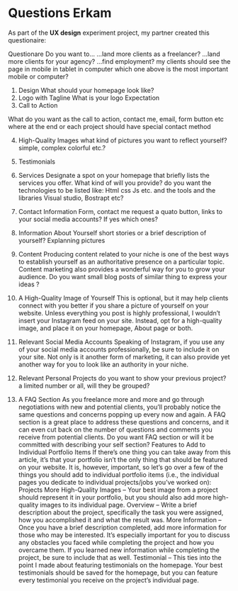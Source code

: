  # Questions Erkam

As part of the **UX design** experiment project, my partner created this questionaire:

Questionare
Do you want to…
…land more clients as a freelancer?
…land more clients for your agency?
…find employment?
my clients should see the page
in mobile
in tablet
in computer
which one  above is the most important mobile or computer?

01. Design
What should your homepage look like?
02. Logo with Tagline
What is your logo Expectation
03. Call to Action

What do you want as the call to action, contact me, email, form button  etc where at the end or each project should have special contact method

04. High-Quality Images
what kind of pictures you want to reflect yourself? simple, complex colorful etc.?

05. Testimonials
6.  Services
Designate a spot on your homepage that briefly lists the services you offer. What kind of will you provide? do you want the technologies to be listed like: Html css Js etc. and the tools and the libraries Visual studio, Bostrapt etc?
07. Contact Information
Form, contact me request a quato button, links to your social media accounts? If yes which ones?
08. Information About Yourself
short stories or a brief description of yourself? Explanning pictures
09. Content
Producing content related to your niche is one of the best ways to establish yourself as an authoritative presence on a particular topic. Content marketing also provides a wonderful way for you to grow your audience.
Do you want small blog posts of similar thing to express your ideas ?
10. A High-Quality Image of Yourself
This is optional, but it may help clients connect with you better if you share a picture of yourself on your website. Unless everything you post is highly professional, I wouldn’t insert your Instagram feed on your site. Instead, opt for a high-quality image, and place it on your homepage, About page or both.

11. Relevant Social Media Accounts
Speaking of Instagram, if you use any of your social media accounts professionally, be sure to include it on your site. Not only is it another form of marketing, it can also provide yet another way for you to look like an authority in your niche.

12. Relevant Personal Projects
do you want to show your previous project? a limited number or all, will they be grouped?

13. A FAQ Section
As you freelance more and more and go through negotiations with new and potential clients, you’ll probably notice the same questions and concerns popping up every now and again. A FAQ section is a great place to address these questions and concerns, and it can even cut back on the number of questions and comments you receive from potential clients.
Do you want FAQ section or will it be committed   with describing your self section?
Features to Add to Individual Portfolio Items
If there’s one thing you can take away from this article, it’s that your portfolio isn’t the only thing that should be featured on your website. It is, however, important, so let’s go over a few of the things you should add to individual portfolio items (i.e., the individual pages you dedicate to individual projects/jobs you’ve worked on):
Projects
More High-Quality Images – Your best image from a project should represent it in your portfolio, but you should also add more high-quality images to its individual page.
Overview – Write a brief description about the project, specifically the task you were assigned, how you accomplished it and what the result was.
More Information – Once you have a brief description completed, add more information for those who may be interested. It’s especially important for you to discuss any obstacles you faced while completing the project and how you overcame them. If you learned new information while completing the project, be sure to include that as well.
Testimonial – This ties into the point I made about featuring testimonials on the homepage. Your best testimonials should be saved for the homepage, but you can feature every testimonial you receive on the project’s individual page.